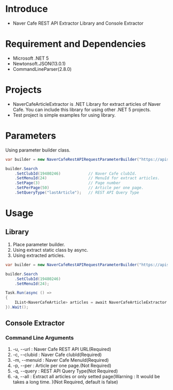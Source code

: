 # Introduce
* Naver Cafe REST API Extractor Library and Console Extractor

# Requirement and Dependencies
* Microsoft .NET 5
* Newtonsoft.JSON(13.0.1)
* CommandLineParser(2.8.0)

# Projects
* NaverCafeArticleExtractor is .NET Library for extract articles of Naver Cafe. You can include this library for using other .NET 5 projects.
* Test project is simple examples for using library.

# Parameters
Using parameter builder class.

```csharp
var builder = new NaverCafeRestAPIRequestParameterBuilder("https://apis.naver.com/cafe-web/cafe2/ArticleListV2dot1.json");

builder.Search
    .SetClubId(19480246)            // Naver Cafe clubId.
    .SetMenuId(24)                  // MenuId for extract articles.
    .SetPage(3)                     // Page number
    .SetPerPage(50)                 // Article per one page.
    .SetQueryType("lastArticle");   // REST API Query Type
```

# Usage
## Library
1. Place parameter builder.
2. Using extract static class by async.
3. Using extracted articles.

```csharp
var builder = new NaverCafeRestAPIRequestParameterBuilder("https://apis.naver.com/cafe-web/cafe2/ArticleListV2dot1.json");

builder.Search
    .SetClubId(19480246)
    .SetMenuId(24);

Task.Run(async () =>
{
    IList<NaverCafeArticle> articles = await NaverCafeArticleExtractor.Extractor.ExtractAsync(builder);
}).Wait();
```
## Console Extractor
### Command Line Arguments
1. -u, --url : Naver Cafe REST API URL(Required)
2. -c, --clubid : Naver Cafe clubId(Required)
3. -m, --menuid : Naver Cafe MenuId(Required)
4. -p, --per : Article per one page.(Not Required)
5. -q, --query : REST API Query Type(Not Required)
6. -a, --all : Extract all articles or only setted page(Warning : It would be takes a long time. )(Not Required, default is false)
